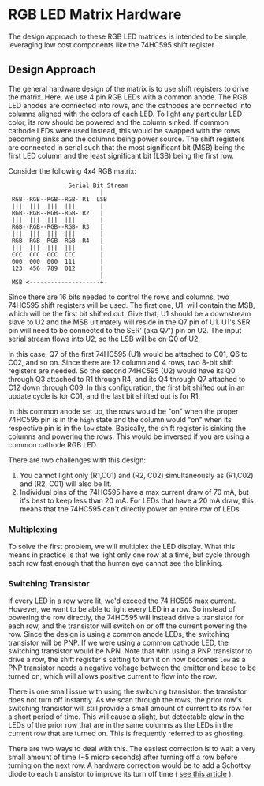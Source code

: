 # RGB LED Matrix Hardware
The design approach to  these RGB LED matrices is intended to be simple, leveraging low cost components like the 74HC595 shift register. 
## Design Approach
The general hardware design of the matrix is to use shift registers to drive the matrix. Here, we use 4 pin RGB LEDs with a common anode. The RGB LED anodes are connected into rows, and the cathodes are connected into columns aligned with the colors of each LED. To light any particular LED color, its row should be powered and the column sinked. If common cathode LEDs were used instead, this would be swapped with the rows becoming sinks and the columns being power source. The shift registers are connected in serial such that the most significant bit (MSB) being the first LED column and the least significant bit (LSB) being the first row.


Consider the following 4x4 RGB matrix:
```
                 Serial Bit Stream
    					  |
 RGB--RGB--RGB--RGB- R1  LSB
 |||  |||  |||  |||       | 
 RGB--RGB--RGB--RGB- R2   |
 |||  |||  |||  |||       |
 RGB--RGB--RGB--RGB- R3   |
 |||  |||  |||  |||       |
 RGB--RGB--RGB--RGB- R4   |
 |||  |||  |||  |||       |
 CCC  CCC  CCC  CCC       |
 000  000  000  111       |
 123  456  789  012       |
 						  |
 MSB <--------------------+
```

Since there are 16 bits needed to control the rows and columns, two 74HC595 shift registers will be used. The first one, U1, will contain the MSB, which will be the first bit shifted out. Give that, U1 should be a downstream slave to U2 and the MSB ultimately will reside in the Q7 pin of U1. U1's SER pin will need to be connected to the SER' (aka Q7') pin on U2. The input serial stream flows into U2, so the LSB will be on Q0 of U2.

In this case, Q7 of the first 74HC595 (U1) would be attached to C01, Q6 to C02, and so on. Since there are 12 column and 4 rows, two 8-bit shift registers are needed. So the second 74HC595 (U2) would have its Q0 through Q3 attached to R1 through R4, and its Q4 through Q7 attached to C12 down through C09. In this configuration, the first bit shifted out in an update cycle is for C01, and the last bit shifted out is for R1.

In this common anode set up, the rows would be "on" when the proper 74HC595 pin is in the `high` state and the column would "on" when its respective pin is in the `low` state. Basically, the shift register is sinking the columns and powering the rows. This would be inversed if you are using a common cathode RGB LED. 

There are two challenges with this design:

1. You cannot light only (R1,C01) and (R2, C02) simultaneously as (R1,C02) and (R2, C01) will also be lit.
2. Individual pins of the 74HC595 have a max current draw of 70 mA, but it's best to keep less than 20 mA. For LEDs that have a 20 mA draw, this means that the 74HC595 can't directly power an entire row of LEDs. 

### Multiplexing

To solve the first problem, we will multiplex the LED display. What this means in practice is that we light only one row at a time, but cycle through each row fast enough that the human eye cannot see the blinking. 

### Switching Transistor
If every LED in a row were lit, we'd exceed the  74 HC595 max current. However, we want to be able to light every LED in a row. So instead of powering the row directly, the 74HC595 will instead drive a transistor for each row, and the transistor will switch on or off the current powering the row. Since the design is using a common anode LEDs, the switching transistor will be PNP. If we were using a common cathode LED, the switching transistor would be NPN. Note that with using a PNP transistor to drive a row, the shift register's setting to turn it on now becomes `low` as a PNP transistor needs a negative voltage between the emitter and base to be turned on, which will allows positive current to flow into the row.

There is one small issue with using the switching transistor: the transistor does not turn off instantly. As we scan through the rows, the prior row's switching transistor will still provide a small amount of current to its row for a short period of time. This will cause a slight, but detectable glow in the LEDs of the prior row that are in the same columns as the LEDs in the current row that are turned on. This is frequently referred to as ghosting. 

There are two ways to deal with this. The easiest correction is to wait a very small amount of time (~5 micro seconds) after turning off a row before turning on the next row. A hardware correction would be to add a Schottky diode to each transistor to improve its turn off time ( [see this article](http://electronics.stackexchange.com/questions/62271/learning-multiplexing-with-leds-transistor-switching-speeds) ).